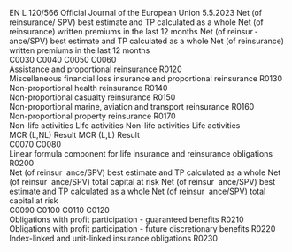 EN  L 120/566 Official Journal of the European Union 5.5.2023
 Net (of 
reinsurance/ SPV) 
best estimate and 
TP calculated as a 
whole  Net (of 
reinsurance) 
written premiums 
in the last 
12 months  Net (of reinsur ­
ance/SPV) best 
estimate and TP 
calculated as a 
whole  Net (of reinsurance) 
written premiums 
in the last 
12 months  
C0030  C0040  C0050  C0060  
Assistance and proportional reinsurance  R0120  
Miscellaneous financial loss insurance and proportional reinsurance  R0130  
Non-proportional health reinsurance  R0140  
Non-proportional casualty reinsurance  R0150  
Non-proportional marine, aviation and transport reinsurance  R0160  
Non-proportional property reinsurance  R0170  
Non-life activities  Life activities  Non-life activities  Life activities  
MCR  (L,NL)  Result  MCR  (L,L)  Result  
C0070  C0080  
Linear formula component for 
life insurance and reinsurance 
obligations  R0200  
Net (of reinsur ­
ance/SPV) best 
estimate and TP 
calculated as a 
whole  Net (of reinsur ­
ance/SPV) total 
capital at risk  Net (of reinsur ­
ance/SPV) best 
estimate and TP 
calculated as a 
whole  Net (of reinsur ­
ance/SPV) total 
capital at risk  
C0090  C0100  C0110  C0120  
Obligations with profit participation - guaranteed benefits  R0210  
Obligations with profit participation - future discretionary benefits  R0220  
Index-linked and unit-linked insurance obligations  R0230